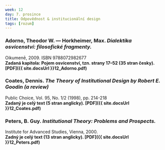 ```yaml
---
week: 12
day: 7. prosince
title: Odpovědnost & institucionální design
tags: [rozum]
---
```

### Adorno, Theodor W. — Horkheimer, Max. _Dialektika osvícenství: filosofické fragmenty._

Oikumenē, 2009\. ISBN 9788072982677  
**Zadaná kapitola: Pojem osvícenství, tzn. strany 17–52 (35 stran česky). [PDF]({{ site.docsUrl }}12_Adorno.pdf)**


### Coates, Dennis. _The Theory of Institutional Design by Robert E. Goodin (a review)_

Public Choice, Vol. 95, No. 1/2 (1998), pp. 214-218  
**Zadaný je celý text (5 stran anglicky). [PDF]({{ site.docsUrl }}12_Coates.pdf)**


### Peters, B. Guy. _Institutional Theory: Problems and Prospects._

Institute for Advanced Studies, Vienna, 2000.  
**Zadný je celý text (13 stran anglicky). [PDF]({{ site.docsUrl }}12_Peters.pdf)**
